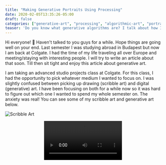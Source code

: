 ```yaml
---
title: "Making Generative Portraits Using Processing"
date: 2020-02-05T13:35:26-05:00
draft: false
categories: ["generative-art", "processing", "algorithmic-art", "portrait"]
teaser: 'Do you know what generative algorithms are? I talk about how I used generative algorithms and Processing to make portraits for my advanced studio projects class.'
---
```


Hi everyone! :wave: Haven't talked to you guys for a while. Hope things are going well on your end. Last semester I was studying abroad in Budapest but now I am back at Colgate. I had the time of my life traveling all over Europe and meeting/staying with interesting people. I will try to write an article about that soon. Till then sit tight and enjoy this article about generative art.

I am taking an advanced studio projects class at Colgate. For this class, I had the opportunity to pick whatever medium I wanted to focus on. I was slightly confused between picking up drawing (scribble art) and digital (generative) art. I have been focusing on both for a while now so it was hard to figure out which one I wanted to spend my whole semester on. The anxiety was real! You can see some of my scribble art and generative art below.

![Scribble Art](/images/generative-art-project/breaking-bad.jpg)


<video controls loop src="/images/processing/art11.mp4" width="50%" style="margin: 0 auto; display: block; margin-bottom: 50px;" autoplay="true" />

<video controls loop src="/images/processing/art10.mp4" width="50%" style="margin: 0 auto; display: block; margin-bottom: 50px;" autoplay="true" />

Instead of deciding to pick up one of these I decided to challenge myself by picking both! I asked myself, is it possible to come up with an algorithm that can generate scribble art from a source image? Early research suggested that it was doable and for the first assignment I settled on working with generative scribble art for this class.

I searched around and found some resources. I haven't worked with processing too much. I have spent only a month or two at max exploring the program so it was a nice opportunity to get to know the program better as well.

A useful resource was [this](https://discourse.processing.org/t/curve-density-over-an-image/3210/12). [Jason](https://stirman.net/) shared high-level details for the algorithm he was using to make portraits like this:

![Stirman Portrait](https://aws1.discourse-cdn.com/standard10/uploads/processingfoundation1/original/2X/d/db5e48f76c42d6fdc7e78339cb0f35baeb37ac25.png)

The other night I sat down and decided to come up with an algorithm for this (inspired by Jason's algorithm) and this is the output I got:

![Source Image](/images/generative-art-project/marilyn.jpg)

![Output Image](/images/generative-art-project/marilyn-output.jpg)

If you re-run the algorithm it will produce a slightly different output (this is where the term generative comes in):

<video controls loop src="/images/generative-art-project/output.mp4" width="100%" style="margin: 0 auto; display: block; margin-bottom: 50px;" autoplay="true" />

My algorithm varies slightly from Jason's algorithm in the way it generates scribbles outside the main portrait. I like these kinds of scribbles so I explicitly tried to add them in at random locations.

This is just the very basic version of the algorithm. There are a bunch of things I want to change:

1. Make sure there are fewer scribbles over "white" areas in the source image
1. Vary the weight of the scribbles
1. Maybe try different colors
1. Reduce the total number of scribbles

By the end of this semester, I also plan on making a plotter so that I can add more "physical" touch to my generative art pieces. Currently, it feels very detached from me as an artist and I think making a plotter will help change that and will also indulge the "engineer" side of me.

If you have any ideas/improvements/suggestions I am all ears :smile: I will see you in the next article! :heart: 